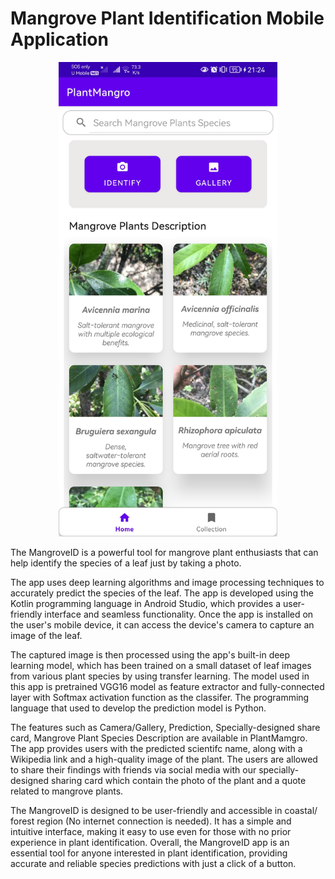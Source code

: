 # Mangrove Plant Identification Mobile Application 

<p align="center">
  <img src="Homescreen.jpg" width="350" title="Home Screen">
</p>

The MangroveID is a powerful tool for mangrove plant enthusiasts that can help identify the species of a leaf just by taking a photo.

The app uses deep learning algorithms and image processing techniques to accurately predict the species of the leaf. The app is developed using the Kotlin programming language in Android Studio, which provides a user-friendly interface and seamless functionality. Once the app is installed on the user's mobile device, it can access the device's camera to capture an image of the leaf.

The captured image is then processed using the app's built-in deep learning model, which has been trained on a small dataset of leaf images from various plant species by using transfer learning. The model used in this app is pretrained VGG16 model as feature extractor and fully-connected layer with Softmax activation function as the classifer. The programming language that used to develop the prediction model is Python.

The features such as Camera/Gallery, Prediction, Specially-designed share card, Mangrove Plant Species Description are available in PlantMamgro. The app provides users with the predicted scientifc name, along with a Wikipedia link and a high-quality image of the plant. The users are allowed to share their findings with friends via social media with our specially-designed sharing card which contain the photo of the plant and a quote related to mangrove plants.

The MangroveID is designed to be user-friendly and accessible in coastal/ forest region (No internet connection is needed). It has a simple and intuitive interface, making it easy to use even for those with no prior experience in plant identification. Overall, the MangroveID app is an essential tool for anyone interested in plant identification, providing accurate and reliable species predictions with just a click of a button.
